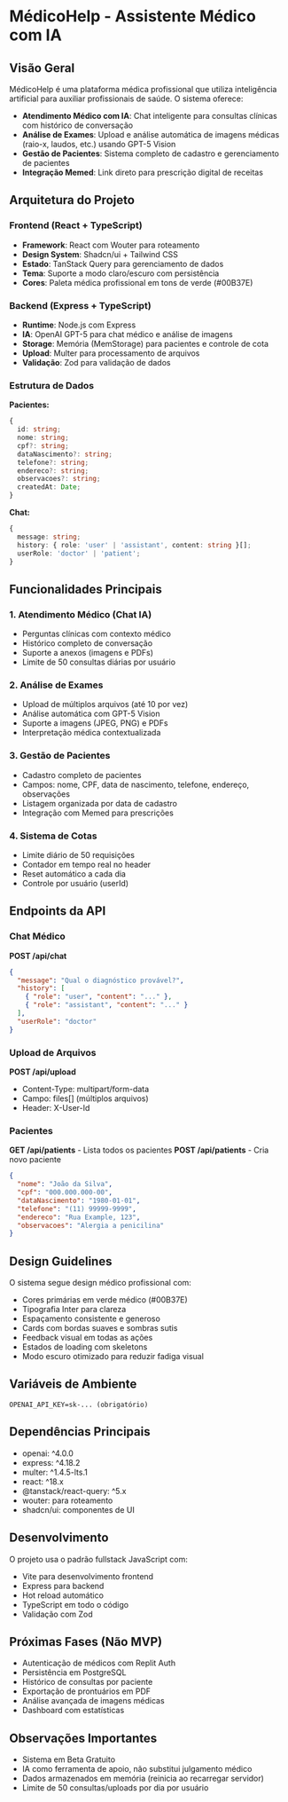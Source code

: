 # MédicoHelp - Assistente Médico com IA

## Visão Geral

MédicoHelp é uma plataforma médica profissional que utiliza inteligência artificial para auxiliar profissionais de saúde. O sistema oferece:

- **Atendimento Médico com IA**: Chat inteligente para consultas clínicas com histórico de conversação
- **Análise de Exames**: Upload e análise automática de imagens médicas (raio-x, laudos, etc.) usando GPT-5 Vision
- **Gestão de Pacientes**: Sistema completo de cadastro e gerenciamento de pacientes
- **Integração Memed**: Link direto para prescrição digital de receitas

## Arquitetura do Projeto

### Frontend (React + TypeScript)
- **Framework**: React com Wouter para roteamento
- **Design System**: Shadcn/ui + Tailwind CSS
- **Estado**: TanStack Query para gerenciamento de dados
- **Tema**: Suporte a modo claro/escuro com persistência
- **Cores**: Paleta médica profissional em tons de verde (#00B37E)

### Backend (Express + TypeScript)
- **Runtime**: Node.js com Express
- **IA**: OpenAI GPT-5 para chat médico e análise de imagens
- **Storage**: Memória (MemStorage) para pacientes e controle de cota
- **Upload**: Multer para processamento de arquivos
- **Validação**: Zod para validação de dados

### Estrutura de Dados

**Pacientes:**
```typescript
{
  id: string;
  nome: string;
  cpf?: string;
  dataNascimento?: string;
  telefone?: string;
  endereco?: string;
  observacoes?: string;
  createdAt: Date;
}
```

**Chat:**
```typescript
{
  message: string;
  history: { role: 'user' | 'assistant', content: string }[];
  userRole: 'doctor' | 'patient';
}
```

## Funcionalidades Principais

### 1. Atendimento Médico (Chat IA)
- Perguntas clínicas com contexto médico
- Histórico completo de conversação
- Suporte a anexos (imagens e PDFs)
- Limite de 50 consultas diárias por usuário

### 2. Análise de Exames
- Upload de múltiplos arquivos (até 10 por vez)
- Análise automática com GPT-5 Vision
- Suporte a imagens (JPEG, PNG) e PDFs
- Interpretação médica contextualizada

### 3. Gestão de Pacientes
- Cadastro completo de pacientes
- Campos: nome, CPF, data de nascimento, telefone, endereço, observações
- Listagem organizada por data de cadastro
- Integração com Memed para prescrições

### 4. Sistema de Cotas
- Limite diário de 50 requisições
- Contador em tempo real no header
- Reset automático a cada dia
- Controle por usuário (userId)

## Endpoints da API

### Chat Médico
**POST /api/chat**
```json
{
  "message": "Qual o diagnóstico provável?",
  "history": [
    { "role": "user", "content": "..." },
    { "role": "assistant", "content": "..." }
  ],
  "userRole": "doctor"
}
```

### Upload de Arquivos
**POST /api/upload**
- Content-Type: multipart/form-data
- Campo: files[] (múltiplos arquivos)
- Header: X-User-Id

### Pacientes
**GET /api/patients** - Lista todos os pacientes
**POST /api/patients** - Cria novo paciente
```json
{
  "nome": "João da Silva",
  "cpf": "000.000.000-00",
  "dataNascimento": "1980-01-01",
  "telefone": "(11) 99999-9999",
  "endereco": "Rua Example, 123",
  "observacoes": "Alergia a penicilina"
}
```

## Design Guidelines

O sistema segue design médico profissional com:
- Cores primárias em verde médico (#00B37E)
- Tipografia Inter para clareza
- Espaçamento consistente e generoso
- Cards com bordas suaves e sombras sutis
- Feedback visual em todas as ações
- Estados de loading com skeletons
- Modo escuro otimizado para reduzir fadiga visual

## Variáveis de Ambiente

```
OPENAI_API_KEY=sk-... (obrigatório)
```

## Dependências Principais

- openai: ^4.0.0
- express: ^4.18.2
- multer: ^1.4.5-lts.1
- react: ^18.x
- @tanstack/react-query: ^5.x
- wouter: para roteamento
- shadcn/ui: componentes de UI

## Desenvolvimento

O projeto usa o padrão fullstack JavaScript com:
- Vite para desenvolvimento frontend
- Express para backend
- Hot reload automático
- TypeScript em todo o código
- Validação com Zod

## Próximas Fases (Não MVP)

- Autenticação de médicos com Replit Auth
- Persistência em PostgreSQL
- Histórico de consultas por paciente
- Exportação de prontuários em PDF
- Análise avançada de imagens médicas
- Dashboard com estatísticas

## Observações Importantes

- Sistema em Beta Gratuito
- IA como ferramenta de apoio, não substitui julgamento médico
- Dados armazenados em memória (reinicia ao recarregar servidor)
- Limite de 50 consultas/uploads por dia por usuário
